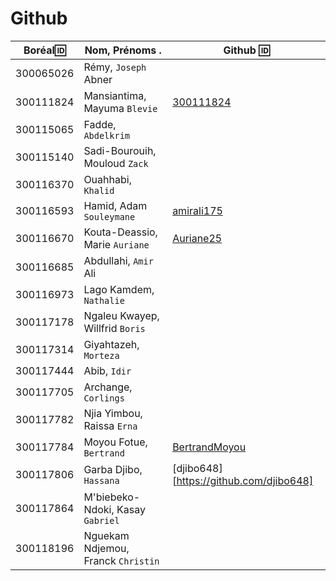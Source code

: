 # Github

| Boréal:id:| Nom, Prénoms .                     |  Github :id:                                        |
|-----------|------------------------------------|-----------------------------------------------------| 
| 300065026 | Rémy, `Joseph` Abner               |                                                     |
| 300111824 | Mansiantima, Mayuma `Blevie`       | [300111824](https://github.com/300111824)           |
| 300115065 | Fadde, `Abdelkrim`                 |                                                     |
| 300115140 | Sadi-Bourouih, Mouloud `Zack`      |                                                     |
| 300116370 | Ouahhabi, `Khalid`                 |                                                     |
| 300116593 | Hamid, Adam `Souleymane`           | [amirali175](https://github.com/amirali175)         |
| 300116670 | Kouta-Deassio, Marie `Auriane`     | [Auriane25](https://github.com/Auriane25)           |
| 300116685 | Abdullahi, `Amir` Ali              |                                                     |
| 300116973 | Lago Kamdem, `Nathalie`            |                                                     |
| 300117178 | Ngaleu Kwayep, Willfrid `Boris`    |                                                     |
| 300117314 | Giyahtazeh, `Morteza`              |                                                     |
| 300117444 | Abib, `Idir`                       |                                                     |
| 300117705 | Archange, `Corlings`               |                                                     |
| 300117782 | Njia Yimbou, Raissa `Erna`         |                                                     |
| 300117784 | Moyou Fotue, `Bertrand`            | [BertrandMoyou](https://github.com/BertrandMoyou)   |
| 300117806 | Garba Djibo, `Hassana`             | [djibo648][https://github.com/djibo648]             |
| 300117864 | M'biebeko-Ndoki, Kasay `Gabriel`   |                                                     |
| 300118196 | Nguekam Ndjemou, Franck `Christin` |                                                     |
